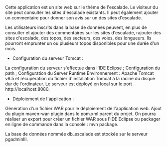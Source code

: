 Cette application est un site web sur le thème de l'escalade. Le visiteur du site peut consulter les sites d'escalade existants. 
Il peut également ajouter un commentaire pour donner son avis sur un des sites d'escalade.

Les utilisateurs inscrits dans la base de données peuvent, en plus de consulter et ajouter des commentaires sur les sites d'escalade, rajouter des sites d'escalade, des topos, des secteurs, des voies, des longueurs. 
Ils pourront emprunter un ou plusieurs topos disponibles pour une durée d'un mois.


* Configuration du serveur Tomcat :

La configuration du serveur s'effectue dans l'IDE Eclipse ; Configuration du path ; Configuration du Server Runtime Environnement : Apache Tomcat v8.5 et récupération du fichier d'installation Tomcat à la racine du disque dur de l'ordinateur. Le serveur est déployé en local sur le port http://localhost:8080.
  
  
* Déploiement de l'application :

Génération d'un fichier WAR pour le déploiement de l'application web.
Ajout du plugin maven-war-plugin dans le pom.xml parent du projet. On pourra réaliser un export pour créer un fichier WAR sous l'IDE Eclipse ou packager en ligne de commande dans la console : mvn package.

La base de données nommée db_escalade est stockée sur le serveur pgadminIII.
